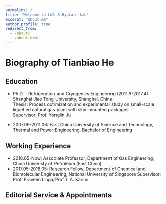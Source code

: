 ```yaml
---
permalink: /
title: "Welcome to LNG & Hydrate Lab"
excerpt: "About me"
author_profile: true
redirect_from: 
  - /about/
  - /about.html
---
```




# Biography of Tianbiao He

## Education
- Ph.D. - Refrigeration and Cryogenics Engineering (2011.9-2017.4)  
  Shanghai Jiao Tong University, Shanghai, China  
  Thesis: Process optimization and experimental study on small-scale liquefied natural gas plant with skid-mounted packages  
  Supervisor: Prof. Yonglin Ju  
  
- 2007.09-2011.06: East China University of Science and Technology, Thermal and Power Engineering, Bachelor of Engineering

## Working Experience
- 2018.05-Now: Associate Professor, Department of Gas Engineering, China Univeristy of Petroleum (East China)
- 2017.05-2018.05: Research Fellow, Department of Chemical and Biomolecular Engineering, National University of Singapore
                   Supervisor: Prof. Praveen Linga/Prof. I. A. Karimi

## Editorial Service & Appointments

